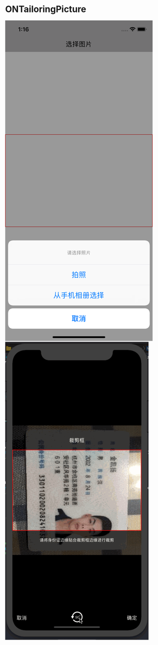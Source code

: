 # ONTailoringPicture

![image](https://github.com/MrJalen/ONTailoringPicture/raw/master/ONTailoringPicture/ONTailoringPicture/12.png)
![image](https://github.com/MrJalen/ONTailoringPicture/raw/master/ONTailoringPicture/ONTailoringPicture/123.gif)
